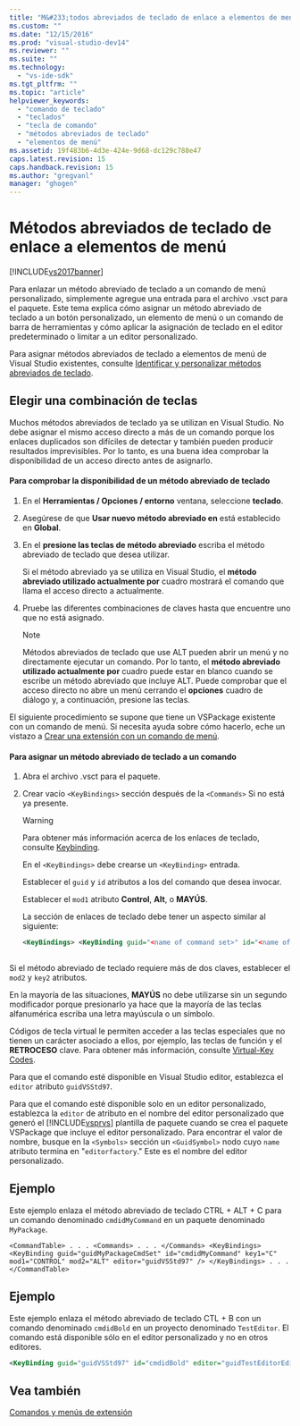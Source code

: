```yaml
---
title: "M&#233;todos abreviados de teclado de enlace a elementos de men&#250; | Microsoft Docs"
ms.custom: ""
ms.date: "12/15/2016"
ms.prod: "visual-studio-dev14"
ms.reviewer: ""
ms.suite: ""
ms.technology: 
  - "vs-ide-sdk"
ms.tgt_pltfrm: ""
ms.topic: "article"
helpviewer_keywords: 
  - "comando de teclado"
  - "teclados"
  - "tecla de comando"
  - "métodos abreviados de teclado"
  - "elementos de menú"
ms.assetid: 19f483b6-4d3e-424e-9d68-dc129c788e47
caps.latest.revision: 15
caps.handback.revision: 15
ms.author: "gregvanl"
manager: "ghogen"
---
```

# M&#233;todos abreviados de teclado de enlace a elementos de men&#250;
[!INCLUDE[vs2017banner](../code-quality/includes/vs2017banner.md)]

Para enlazar un método abreviado de teclado a un comando de menú personalizado, simplemente agregue una entrada para el archivo .vsct para el paquete. Este tema explica cómo asignar un método abreviado de teclado a un botón personalizado, un elemento de menú o un comando de barra de herramientas y cómo aplicar la asignación de teclado en el editor predeterminado o limitar a un editor personalizado.  
  
 Para asignar métodos abreviados de teclado a elementos de menú de Visual Studio existentes, consulte [Identificar y personalizar métodos abreviados de teclado](../ide/identifying-and-customizing-keyboard-shortcuts-in-visual-studio.md).  
  
## Elegir una combinación de teclas  
 Muchos métodos abreviados de teclado ya se utilizan en Visual Studio. No debe asignar el mismo acceso directo a más de un comando porque los enlaces duplicados son difíciles de detectar y también pueden producir resultados imprevisibles. Por lo tanto, es una buena idea comprobar la disponibilidad de un acceso directo antes de asignarlo.  
  
#### Para comprobar la disponibilidad de un método abreviado de teclado  
  
1.  En el **Herramientas \/ Opciones \/ entorno** ventana, seleccione **teclado**.  
  
2.  Asegúrese de que **Usar nuevo método abreviado en** está establecido en **Global**.  
  
3.  En el **presione las teclas de método abreviado** escriba el método abreviado de teclado que desea utilizar.  
  
     Si el método abreviado ya se utiliza en Visual Studio, el **método abreviado utilizado actualmente por** cuadro mostrará el comando que llama el acceso directo a actualmente.  
  
4.  Pruebe las diferentes combinaciones de claves hasta que encuentre uno que no está asignado.  
  
    > [!NOTE]
    >  Métodos abreviados de teclado que use ALT pueden abrir un menú y no directamente ejecutar un comando. Por lo tanto, el **método abreviado utilizado actualmente por** cuadro puede estar en blanco cuando se escribe un método abreviado que incluye ALT. Puede comprobar que el acceso directo no abre un menú cerrando el **opciones** cuadro de diálogo y, a continuación, presione las teclas.  
  
 El siguiente procedimiento se supone que tiene un VSPackage existente con un comando de menú. Si necesita ayuda sobre cómo hacerlo, eche un vistazo a [Crear una extensión con un comando de menú](../extensibility/creating-an-extension-with-a-menu-command.md).  
  
#### Para asignar un método abreviado de teclado a un comando  
  
1.  Abra el archivo .vsct para el paquete.  
  
2.  Crear vacío `<KeyBindings>` sección después de la `<Commands>` Si no está ya presente.  
  
    > [!WARNING]
    >  Para obtener más información acerca de los enlaces de teclado, consulte [Keybinding](../extensibility/keybinding-element.md).  
  
     En el `<KeyBindings>` debe crearse un `<KeyBinding>` entrada.  
  
     Establecer el `guid`  y  `id` atributos a los del comando que desea invocar.  
  
     Establecer el `mod1` atributo **Control**, **Alt**, o **MAYÚS**.  
  
     La sección de enlaces de teclado debe tener un aspecto similar al siguiente:  
  
    ```xml  
    <KeyBindings> <KeyBinding guid="<name of command set>" id="<name of command id>" editor="guidVSStd97" key1="1" mod1="CONTROL"/> </KeyBindings>  
  
    ```  
  
 Si el método abreviado de teclado requiere más de dos claves, establecer el `mod2` y `key2` atributos.  
  
 En la mayoría de las situaciones, **MAYÚS** no debe utilizarse sin un segundo modificador porque presionarlo ya hace que la mayoría de las teclas alfanumérica escriba una letra mayúscula o un símbolo.  
  
 Códigos de tecla virtual le permiten acceder a las teclas especiales que no tienen un carácter asociado a ellos, por ejemplo, las teclas de función y el **RETROCESO** clave. Para obtener más información, consulte [Virtual\-Key Codes](http://go.microsoft.com/fwlink/?LinkID=105932).  
  
 Para que el comando esté disponible en Visual Studio editor, establezca el `editor` atributo `guidVSStd97`.  
  
 Para que el comando esté disponible solo en un editor personalizado, establezca la `editor` de atributo en el nombre del editor personalizado que generó el [!INCLUDE[vsprvs](../code-quality/includes/vsprvs_md.md)] plantilla de paquete cuando se crea el paquete VSPackage que incluye el editor personalizado. Para encontrar el valor de nombre, busque en la `<Symbols>` sección un `<GuidSymbol>` nodo cuyo `name` atributo termina en "`editorfactory`." Este es el nombre del editor personalizado.  
  
## Ejemplo  
 Este ejemplo enlaza el método abreviado de teclado CTRL \+ ALT \+ C para un comando denominado `cmdidMyCommand` en un paquete denominado `MyPackage`.  
  
```  
<CommandTable> . . . <Commands> . . . </Commands> <KeyBindings> <KeyBinding guid="guidMyPackageCmdSet" id="cmdidMyCommand" key1="C" mod1="CONTROL" mod2="ALT" editor="guidVSStd97" /> </KeyBindings> . . . </CommandTable>  
```  
  
## Ejemplo  
 Este ejemplo enlaza el método abreviado de teclado CTL \+ B con un comando denominado `cmdidBold` en un proyecto denominado `TestEditor`. El comando está disponible sólo en el editor personalizado y no en otros editores.  
  
```xml  
<KeyBinding guid="guidVSStd97" id="cmdidBold" editor="guidTestEditorEditorFactory" key1="B" mod1="Control" />  
```  
  
## Vea también  
 [Comandos y menús de extensión](../extensibility/extending-menus-and-commands.md)